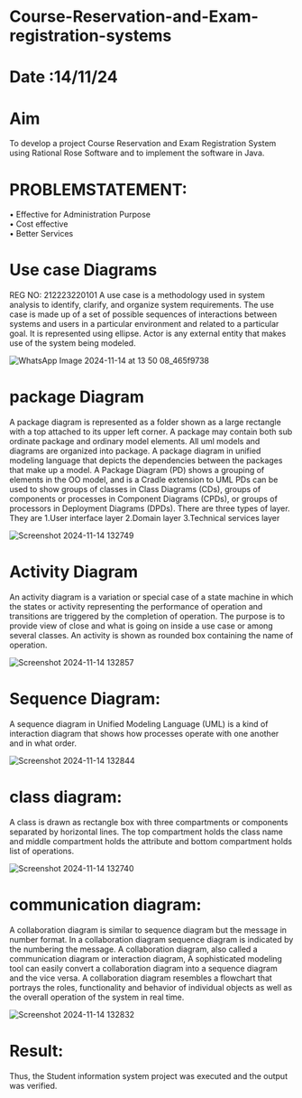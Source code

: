 # Course-Reservation-and-Exam-registration-systems
# Date :14/11/24

# Aim
To develop a project Course Reservation and Exam Registration System using 
Rational Rose Software and to implement the software in Java.

# PROBLEMSTATEMENT: 
• Effective for Administration Purpose  
• Cost effective  
• Better Services 

# Use case Diagrams
REG NO: 212223220101
A use case is a methodology used in system analysis to identify, clarify, and 
organize system requirements. The use case is made up of a set of possible sequences 
of interactions between systems and users in a particular environment and related to a 
particular goal. It is represented using ellipse. Actor is any external entity that makes 
use of the system being modeled.

![WhatsApp Image 2024-11-14 at 13 50 08_465f9738](https://github.com/user-attachments/assets/4c9ed345-dd3a-466f-b3f2-4454a9f2b22f)

# package Diagram

A package diagram is represented as a folder shown as a large 
rectangle with a top attached to its upper left corner. A package may contain both sub 
ordinate package and ordinary model elements. All uml models and diagrams are 
organized into package. A package diagram in unified modeling language that depicts 
the dependencies between the packages that make up a model. A Package Diagram 
(PD) shows a grouping of elements in the OO model, and is a Cradle extension to UML 
PDs can be used to show groups of classes in Class Diagrams (CDs), groups of 
components or processes in Component Diagrams (CPDs), or groups of processors in 
Deployment Diagrams (DPDs). 
There are three types of layer. They are 
1.User interface layer 
2.Domain layer 
3.Technical services layer

![Screenshot 2024-11-14 132749](https://github.com/user-attachments/assets/1192b25a-18e2-4f5b-a887-72a56a797efb)

# Activity Diagram

An activity diagram is a variation or special case of a state machine in which 
the states or activity representing the performance of operation and transitions are 
triggered by the completion of operation. The purpose is to provide view of close and 
what is going on inside a use case or among several classes. An activity is shown as 
rounded box containing the name of operation.

![Screenshot 2024-11-14 132857](https://github.com/user-attachments/assets/b6ac174d-53aa-46bd-ba50-d913c3b3245a)

# Sequence Diagram:

A sequence diagram in Unified Modeling Language (UML) is a kind of 
interaction diagram that shows how processes operate with one another and in what 
order. 

![Screenshot 2024-11-14 132844](https://github.com/user-attachments/assets/501674d0-4254-4820-ae0b-2d17286bc718)


# class diagram:

A class is drawn as rectangle box with three compartments or components 
separated by horizontal lines. The top compartment holds the class name and middle 
compartment holds the attribute and bottom compartment holds list of operations.

![Screenshot 2024-11-14 132740](https://github.com/user-attachments/assets/a2e31d4c-a6da-489b-8ec7-8b973166e7ff)


# communication diagram:

A collaboration diagram is similar to sequence diagram but the message in 
number format. In a collaboration diagram sequence diagram is indicated by the 
numbering the message. A collaboration diagram, also called a communication 
diagram or interaction diagram, A sophisticated modeling tool can easily convert a 
collaboration diagram into a sequence diagram and the vice versa. A collaboration 
diagram resembles a flowchart that portrays the roles, functionality and behavior of 
individual objects as well as the overall operation of the system in real time. 

![Screenshot 2024-11-14 132832](https://github.com/user-attachments/assets/674c91de-d26d-4ac0-abd4-20e30300b717)

# Result:
Thus, the Student information system project was executed and the output  
was verified.
